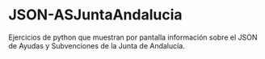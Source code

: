 # JSON-ASJuntaAndalucia
Ejercicios de python que muestran por pantalla información sobre el JSON de Ayudas y Subvenciones de la Junta de Andalucía.
